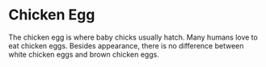 # Chicken Egg

The chicken egg is where baby chicks usually hatch. Many humans love to eat
chicken eggs. Besides appearance, there is no difference between white chicken
eggs and brown chicken eggs.
